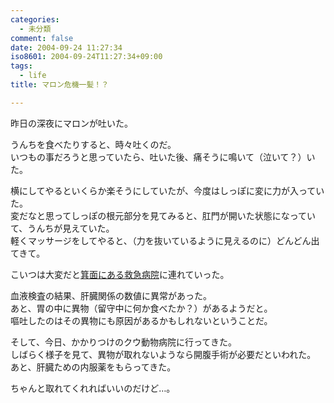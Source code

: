 ```yaml
---
categories:
  - 未分類
comment: false
date: 2004-09-24 11:27:34
iso8601: 2004-09-24T11:27:34+09:00
tags:
  - life
title: マロン危機一髪！？

---
```


<div class="entry-body">
  <p>昨日の深夜にマロンが吐いた。</p>

  <p>うんちを食べたりすると、時々吐くのだ。<br />
    いつもの事だろうと思っていたら、吐いた後、痛そうに鳴いて（泣いて？）いた。</p>

  <p>横にしてやるといくらか楽そうにしていたが、今度はしっぽに変に力が入っていた。<br />
    変だなと思ってしっぽの根元部分を見てみると、肛門が開いた状態になっていて、うんちが見えていた。<br />
    軽くマッサージをしてやると、（力を抜いているように見えるのに）どんどん出てきて。</p>

  <p>こいつは大変だと<a href="http://heah.ceo-jp.com">箕面にある救急病院</a>に連れていった。</p>

  <p>血液検査の結果、肝臓関係の数値に異常があった。<br />
    あと、胃の中に異物（留守中に何か食べたか？）があるようだと。<br />
    嘔吐したのはその異物にも原因があるかもしれないということだ。</p>

  <p>そして、今日、かかりつけのクウ動物病院に行ってきた。<br />
    しばらく様子を見て、異物が取れないようなら開腹手術が必要だといわれた。<br />
    あと、肝臓ための内服薬をもらってきた。</p>

  <p>ちゃんと取れてくれればいいのだけど…。</p>
</div>
